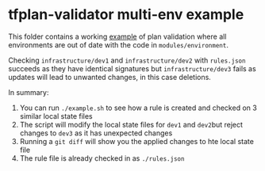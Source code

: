 # tfplan-validator multi-env example

This folder contains a working [example](example.sh) of plan validation where all environments are out of date with the code in `modules/environment`.

Checking `infrastructure/dev1` and `infrastructure/dev2` with `rules.json` succeeds as they have identical signatures but `infrastructure/dev3` fails as updates will lead to unwanted changes, in this case deletions. 

In summary:

1. You can run `./example.sh` to see how a rule is created and checked on 3 similar local state files
1. The script will modify the local state files for `dev1` and `dev2`but reject changes to `dev3` as it has unexpected changes
1. Running a `git diff` will show you the applied changes to hte local state file
1. The rule file is already checked in as `./rules.json` 
